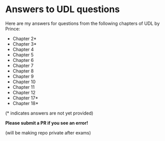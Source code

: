 # Answers to UDL questions

Here are my answers for questions from the following chapters of UDL by Prince:

* Chapter 2*
* Chapter 3*
* Chapter 4
* Chapter 5
* Chapter 6
* Chapter 7
* Chapter 8
* Chapter 9
* Chapter 10
* Chapter 11
* Chapter 12
* Chapter 17*
* Chapter 18*


(\* indicates answers are not yet provided)

**Please submit a PR if you see an error!**

(will be making repo private after exams)
